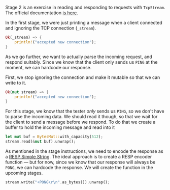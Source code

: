 Stage 2 is an exercise in reading and responding to requests with `TcpStream`. The official documentation [is here](https://doc.rust-lang.org/std/net/struct.TcpStream.html).

In the first stage, we were just printing a message when a client connected and ignoring the TCP connection (`_stream`).

```rust
Ok(_stream) => {
    println!("accepted new connection");
}
```

As we go further, we want to actually parse the incoming request, and respond suitably. Since we know that the 
client only sends us `PING` at the moment, we can hardcode our response.

First, we stop ignoring the connection and make it mutable so that we can write to it.

```rust
Ok(mut stream) => {
    println!("accepted new connection");
}
```

For this stage, we know that the tester _only_ sends us `PING`, so we don't have to parse the incoming data. We should read it though, so that we wait for the client to send a message before we respond. To do that we create a buffer to hold the incoming message and read into it

```rust
let mut buf = BytesMut::with_capacity(512);
stream.read(&mut buf).unwrap();
```

As mentioned in the stage instructions, we need to encode the response as a 
[RESP Simple String](https://redis.io/docs/reference/protocol-spec/#resp-simple-strings). The ideal approach is to 
create a RESP encoder function — but for now, since we know that our response will always be `PONG`, we can hardcode 
the response. We will create the function in the upcoming stages.

```rust
stream.write("+PONG\r\n".as_bytes()).unwrap();
```
